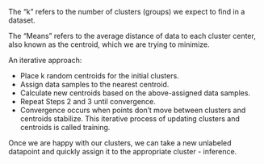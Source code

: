 The “k” refers to the number of clusters (groups) we expect to find in a dataset.

The “Means” refers to the average distance of data to each cluster center, also known as the centroid, which we are trying to minimize.

An iterative approach:
- Place k random centroids for the initial clusters.
- Assign data samples to the nearest centroid.
- Calculate new centroids based on the above-assigned data samples.
- Repeat Steps 2 and 3 until convergence.
- Convergence occurs when points don’t move between clusters and centroids stabilize. This iterative process of updating clusters and centroids is called training.

Once we are happy with our clusters, we can take a new unlabeled datapoint and quickly assign it to the appropriate cluster - inference.
